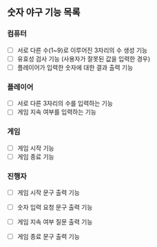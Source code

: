 ## 숫자 야구 기능 목록

### 컴퓨터
- [ ] 서로 다른 수(1~9)로 이루어진 3자리의 수 생성 기능
- [ ] 유효성 검사 기능 (사용자가 잘못된 값을 입력한 경우)
- [ ] 플레이어가 입력한 숫자에 대한 결과 출력 기능

### 플레이어
- [ ] 서로 다른 3자리의 수를 입력하는 기능
- [ ] 게임 지속 여부를 입력하는 기능

### 게임
- [ ] 게임 시작 기능
- [ ] 게임 종료 기능

### 진행자
- [ ] 게임 시작 문구 출력 기능
- [ ] 숫자 입력 요청 문구 출력 기능
- [ ] 게임 지속 여부 질문 출력 기능
- [ ] 게임 종료 문구 출력 기능
  